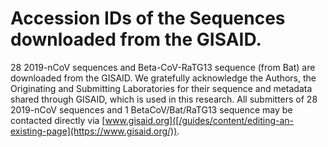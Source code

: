# Accession IDs of the Sequences downloaded from the GISAID.
28 2019-nCoV sequences and Beta-CoV-RaTG13 sequence (from Bat) are downloaded from the 
GISAID. We gratefully acknowledge the Authors, the Originating and Submitting Laboratories for 
their sequence and metadata shared through GISAID, which is used in this research. All submitters 
of 28 2019-nCoV sequences and 1 BetaCoV/Bat/RaTG13 sequence may be contacted directly via [www.gisaid.org]([/guides/content/editing-an-existing-page](https://www.gisaid.org/)).
